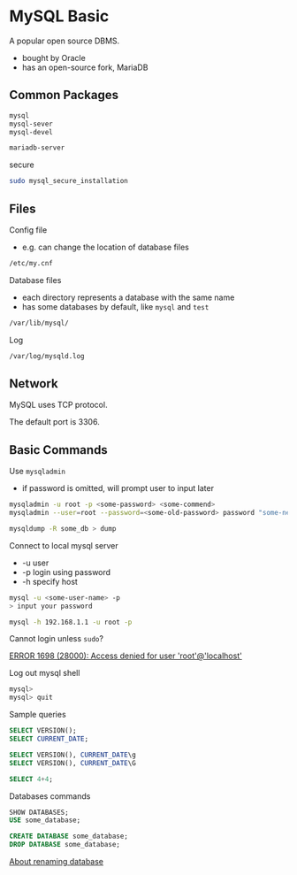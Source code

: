 # MySQL Basic

A popular open source DBMS.

* bought by Oracle
* has an open-source fork, MariaDB

## Common Packages

```bash
mysql
mysql-sever
mysql-devel

mariadb-server
```

secure

```bash
sudo mysql_secure_installation
```

## Files

Config file

* e.g. can change the location of database files

```bash
/etc/my.cnf
```

Database files

* each directory represents a database with the same name
* has some databases by default, like `mysql` and `test`

```bash
/var/lib/mysql/
```

Log

```bash
/var/log/mysqld.log
```

## Network

MySQL uses TCP protocol.

The default port is 3306.

## Basic Commands

Use `mysqladmin`

* if password is omitted, will prompt user to input later

```bash
mysqladmin -u root -p <some-password> <some-commend>
mysqladmin --user=root --password=<some-old-password> password "some-new-password" # change password

mysqldump -R some_db > dump
```

Connect to local mysql server

* -u user
* -p login using password
* -h specify host

```bash
mysql -u <some-user-name> -p
> input your password

mysql -h 192.168.1.1 -u root -p
```

Cannot login unless `sudo`?

[ERROR 1698 (28000): Access denied for user 'root'@'localhost'](https://stackoverflow.com/questions/39281594/error-1698-28000-access-denied-for-user-rootlocalhost)

Log out mysql shell

```sql
mysql>
mysql> quit
```

Sample queries

```sql
SELECT VERSION();
SELECT CURRENT_DATE;

SELECT VERSION(), CURRENT_DATE\g
SELECT VERSION(), CURRENT_DATE\G

SELECT 4+4;
```

Databases commands

```sql
SHOW DATABASES;
USE some_database;

CREATE DATABASE some_database;
DROP DATABASE some_database;
```

[About renaming database](https://stackoverflow.com/questions/67093/how-do-i-quickly-rename-a-mysql-database-change-schema-name)